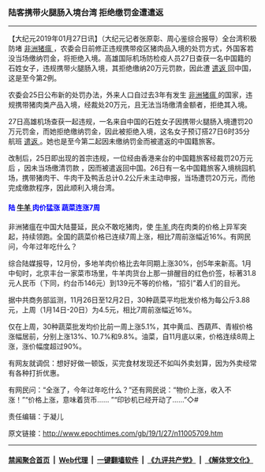 ### 陆客携带火腿肠入境台湾 拒绝缴罚金遭遣返
------------------------

<p>
 【大纪元2019年01月27日讯】（大纪元记者张原彰、周心鉴综合报导）全台湾积极防堵
 <a href="http://www.epochtimes.com/gb/tag/%E9%9D%9E%E6%B4%B2%E7%8C%AA%E7%98%9F.html">
  非洲猪瘟
 </a>
 ，农委会日前修正违规携带疫区猪肉品入境的处罚方式，外国客若没当场缴纳罚金，将拒绝入境。高雄国际机场防检疫人员27日查获一名中国籍的石姓女子，违规携带火腿肠入境，其拒绝缴纳20万元罚款，因此遭
 <a href="http://www.epochtimes.com/gb/tag/%E9%81%A3%E8%BF%94.html">
  遣返
 </a>
 回中国，这是至今第2例。
</p>
<p>
 农委会25日公布新的处罚办法，外来人口自过去3年有发生
 <a href="http://www.epochtimes.com/gb/tag/%E9%9D%9E%E6%B4%B2%E7%8C%AA%E7%98%9F.html">
  非洲猪瘟
 </a>
 的国家，违规携带猪肉类产品入境，经裁处20万元，且无法当场缴清金额者，拒绝其入境。
</p>
<p>
 27日高雄机场查获一起违规，一名来自中国的石姓女子因携带火腿肠入境遭罚20万元罚金，而她拒绝缴纳罚金，因此被拒绝入境，这名女子预订搭27日6时35分航班
 <a href="http://www.epochtimes.com/gb/tag/%E9%81%A3%E8%BF%94.html">
  遣返
 </a>
 。她也是至今第二起因未缴纳罚金而被遣返的中国籍旅客。
</p>
<p>
 改制后，25日即出现的首宗违规，一位经由香港来台的中国籍旅客经裁罚20万元后 ，因未当场缴清罚款 ，因而被遣返回中国。26日有一名中国籍旅客入境桃园机场，携带猪肉干、牛肉干及鸭舌总计0.2公斤未主动申报，当场遭罚20万元，而他完成缴款程序，因此顺利入境台湾。
</p>
<h4>
 <span style="color: #0000ff;">
  陆
  <a href="http://www.epochtimes.com/gb/tag/%E7%89%9B%E7%BE%8A.html">
   牛羊
  </a>
  肉价猛涨 蔬菜连涨7周
 </span>
</h4>
<p>
 非洲猪瘟在中国大陆蔓延，民众不敢吃猪肉，使
 <a href="http://www.epochtimes.com/gb/tag/%E7%89%9B%E7%BE%8A.html">
  牛羊
 </a>
 肉在肉类的价格上异军突起，持续领跑。全国的蔬菜价格已连续7周上涨，相比7周前涨幅近16%。有网民问，今年过年吃什么？
</p>
<p>
 综合陆媒报导，12月份，多地羊肉价格比去年同期上涨30%，创5年来新高。1月中旬时，北京丰台一家菜市场里，牛羊肉货台上那一排醒目的红色价签，标著31.8元人民币（下同，约台币146元）到139元不等的价格，“招引”着人们的目光。
</p>
<p>
 据中共商务部监测，11月26日至12月2日，30种蔬菜平均批发价格为每公斤3.88元，上周（1月14日-20日）为4.5元，相比7周前涨幅近16%。
</p>
<p>
 仅在上周，30种蔬菜批发均价比前一周上涨5.1%，其中黄瓜、西葫芦、青椒价格涨幅居前，分别上涨13%、10.7%和9.8%。油菜，自11月底以来，价格连续8周上涨，涨价幅度超过90%。
</p>
<p>
 有网友就调侃：想好好做一顿饭，买完食材发现还不如叫外卖划算，因为外卖经常有各种打折优惠。
</p>
<p>
 有网民问：“全涨了，今年过年吃什么？”还有网民说：“物价上涨，收入不涨！”“价格上涨，意味着货币…… ”“印钞机已经开动了……”◇#
</p>
<p>
 责任编辑：于凝儿
</p>

原文链接：http://www.epochtimes.com/gb/19/1/27/n11005709.htm


------------------------
#### [禁闻聚合首页](https://github.com/gfw-breaker/banned-news/blob/master/README.md) &nbsp;|&nbsp; [Web代理](https://github.com/gfw-breaker/open-proxy/blob/master/README.md) &nbsp;|&nbsp; [一键翻墙软件](https://github.com/gfw-breaker/nogfw/blob/master/README.md) &nbsp;|&nbsp; [《九评共产党》](https://github.com/gfw-breaker/9ping.md/blob/master/README.md#九评之一评共产党是什么) &nbsp;|&nbsp; [《解体党文化》](https://github.com/gfw-breaker/jtdwh.md/blob/master/README.md#绪论)